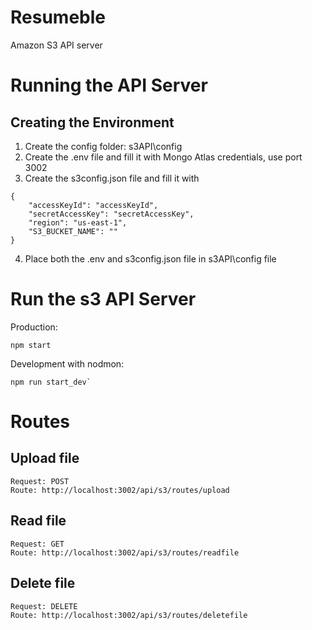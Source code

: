 # Resumeble

Amazon S3 API server

# Running the API Server

## Creating the Environment

1. Create the config folder: s3API\config
2. Create the .env file and fill it with Mongo Atlas credentials, use port 3002
3. Create the s3config.json file and fill it with
```
{ 
    "accessKeyId": "accessKeyId",
    "secretAccessKey": "secretAccessKey",
    "region": "us-east-1", 
    "S3_BUCKET_NAME": ""
}
```
4. Place both the .env and s3config.json file in s3API\config file
# Run the s3 API Server
Production:
```
npm start
```

Development with nodmon:
```
npm run start_dev`
```
# Routes

## Upload file
```
Request: POST
Route: http://localhost:3002/api/s3/routes/upload
```
## Read file
```
Request: GET
Route: http://localhost:3002/api/s3/routes/readfile
```

## Delete file
```
Request: DELETE
Route: http://localhost:3002/api/s3/routes/deletefile
```
